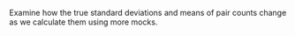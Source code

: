Examine how the true standard deviations and means of pair counts change as we calculate them using more mocks.
